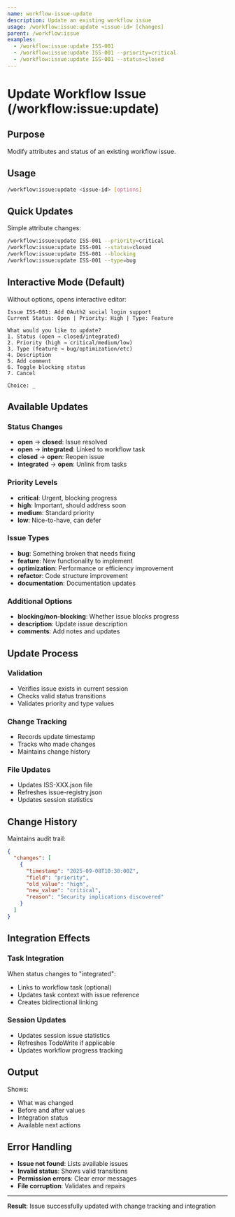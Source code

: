 ```yaml
---
name: workflow-issue-update
description: Update an existing workflow issue
usage: /workflow:issue:update <issue-id> [changes]
parent: /workflow:issue
examples:
  - /workflow:issue:update ISS-001
  - /workflow:issue:update ISS-001 --priority=critical
  - /workflow:issue:update ISS-001 --status=closed
---
```


# Update Workflow Issue (/workflow:issue:update)

## Purpose
Modify attributes and status of an existing workflow issue.

## Usage
```bash
/workflow:issue:update <issue-id> [options]
```

## Quick Updates
Simple attribute changes:
```bash
/workflow:issue:update ISS-001 --priority=critical
/workflow:issue:update ISS-001 --status=closed
/workflow:issue:update ISS-001 --blocking
/workflow:issue:update ISS-001 --type=bug
```

## Interactive Mode (Default)
Without options, opens interactive editor:
```
Issue ISS-001: Add OAuth2 social login support
Current Status: Open | Priority: High | Type: Feature

What would you like to update?
1. Status (open → closed/integrated)
2. Priority (high → critical/medium/low)  
3. Type (feature → bug/optimization/etc)
4. Description
5. Add comment
6. Toggle blocking status
7. Cancel

Choice: _
```

## Available Updates

### Status Changes
- **open** → **closed**: Issue resolved
- **open** → **integrated**: Linked to workflow task
- **closed** → **open**: Reopen issue
- **integrated** → **open**: Unlink from tasks

### Priority Levels
- **critical**: Urgent, blocking progress
- **high**: Important, should address soon
- **medium**: Standard priority
- **low**: Nice-to-have, can defer

### Issue Types  
- **bug**: Something broken that needs fixing
- **feature**: New functionality to implement
- **optimization**: Performance or efficiency improvement
- **refactor**: Code structure improvement
- **documentation**: Documentation updates

### Additional Options
- **blocking/non-blocking**: Whether issue blocks progress
- **description**: Update issue description
- **comments**: Add notes and updates

## Update Process

### Validation
- Verifies issue exists in current session
- Checks valid status transitions
- Validates priority and type values

### Change Tracking
- Records update timestamp
- Tracks who made changes
- Maintains change history

### File Updates
- Updates ISS-XXX.json file
- Refreshes issue-registry.json
- Updates session statistics

## Change History
Maintains audit trail:
```json
{
  "changes": [
    {
      "timestamp": "2025-09-08T10:30:00Z",
      "field": "priority",
      "old_value": "high",
      "new_value": "critical",
      "reason": "Security implications discovered"
    }
  ]
}
```

## Integration Effects

### Task Integration
When status changes to "integrated":
- Links to workflow task (optional)
- Updates task context with issue reference
- Creates bidirectional linking

### Session Updates
- Updates session issue statistics
- Refreshes TodoWrite if applicable
- Updates workflow progress tracking

## Output
Shows:
- What was changed
- Before and after values
- Integration status
- Available next actions

## Error Handling
- **Issue not found**: Lists available issues
- **Invalid status**: Shows valid transitions
- **Permission errors**: Clear error messages
- **File corruption**: Validates and repairs

---

**Result**: Issue successfully updated with change tracking and integration